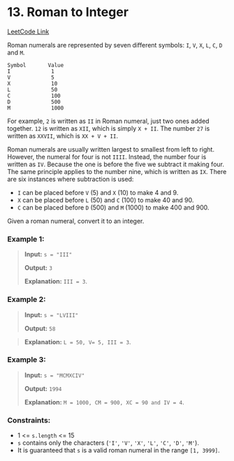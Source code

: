 # 13. Roman to Integer

[LeetCode Link](https://leetcode.com/problems/roman-to-integer/)

Roman numerals are represented by seven different symbols: `I`, `V`, `X`, `L`, `C`, `D` and `M`.

```
Symbol       Value
I             1
V             5
X             10
L             50
C             100
D             500
M             1000
```

For example, `2` is written as `II` in Roman numeral, just two ones added together. `12` is written as `XII`, which is simply `X + II`. The number `27` is written as `XXVII`, which is `XX + V + II`.

Roman numerals are usually written largest to smallest from left to right. However, the numeral for four is not `IIII`. Instead, the number four is written as `IV`. Because the one is before the five we subtract it making four. The same principle applies to the number nine, which is written as `IX`. There are six instances where subtraction is used:

- `I` can be placed before `V` (5) and `X` (10) to make 4 and 9. 
- `X` can be placed before `L` (50) and `C` (100) to make 40 and 90. 
- `C` can be placed before `D` (500) and `M` (1000) to make 400 and 900.

Given a roman numeral, convert it to an integer.

 

### Example 1:

> **Input:** `s = "III"`
>
> **Output:** `3`
>
> **Explanation:** `III = 3`.

### Example 2:

> **Input:** `s = "LVIII"`
>
> **Output:** `58`

> **Explanation:** `L = 50, V= 5, III = 3`.

### Example 3:

> **Input:** `s = "MCMXCIV"`
>
> **Output:** `1994`
>
> **Explanation:** `M = 1000, CM = 900, XC = 90 and IV = 4`.

 

### Constraints:

 - 1 <= `s.length` <= 15
 - `s` contains only the characters (`'I'`, `'V'`, `'X'`, `'L'`, `'C'`, `'D'`, `'M'`).
 - It is guaranteed that `s` is a valid roman numeral in the range `[1, 3999]`.

